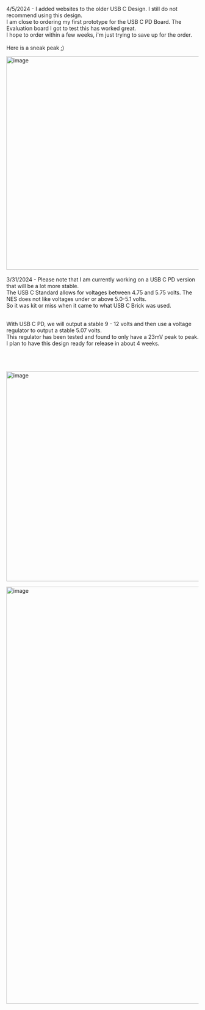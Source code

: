 4/5/2024 - I added websites to the older USB C Design.  I still do not recommend using this design. <BR>
I am close to ordering my first prototype for the USB C PD Board.  The Evaluation board I got to test this has worked great. <BR>
I hope to order within a few weeks, i'm just trying to save up for the order.  <BR> <BR>
Here is a sneak peak  ;)   <BR>

<img width="558" alt="image" src="https://github.com/ShawMerlin/NES-Power-Module-Redesign/assets/70423454/1bd24892-bb47-4855-8c47-6f78ada030e7">

<BR>
<BR>
3/31/2024 - Please note that I am currently working on a USB C PD version that will be a lot more stable. <BR>
The USB C Standard allows for voltages between 4.75 and 5.75 volts.  The NES does not like voltages under or above 5.0-5.1 volts. <BR>
So it was kit or miss when it came to what USB C Brick was used. <BR> <BR>

With USB C PD, we will output a stable 9 - 12 volts and then use a voltage regulator to output a stable 5.07 volts. <BR>
This regulator has been tested and found to only have a 23mV peak to peak. <BR>
I plan to have this design ready for release in about 4 weeks. <BR> <BR>

<BR> <BR>
<img width="549" alt="image" src="https://github.com/ShawMerlin/NES-Power-Module-Redesign/assets/70423454/5c6340fe-59f3-4669-a935-33de45a5d3e2">

<img width="1091" alt="image" src="https://github.com/ShawMerlin/NES-Power-Module-Redesign/assets/70423454/bf129cde-05b6-4e5b-91c0-a8b43c3e7c4e">
